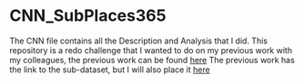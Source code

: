 # CNN_SubPlaces365
The CNN file contains all the Description and Analysis that I did.
This repository is a redo challenge that I wanted to do on my previous work with my colleagues, the previous work can be found [here](https://github.com/mvincentbb/CEREBRO_AI_PROJECT) 
The previous work has the link to the sub-dataset, but I will also place it [here](https://github.com/mvincentbb/CEREBRO_AI_PROJECT)
